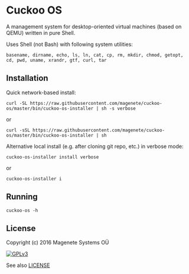 Cuckoo OS
======

A management system for desktop-oriented virtual machines (based on QEMU) written in pure Shell.

Uses Shell (not Bash) with following system utilities:

    basename, dirname, echo, ls, ln, cat, cp, rm, mkdir, chmod, getopt, cd, pwd, uname, xrandr, gtf, curl, tar


Installation
------------

Quick network-based install:

    curl -SL https://raw.githubusercontent.com/magenete/cuckoo-os/master/bin/cuckoo-os-installer | sh -s verbose

or

    curl -sSL https://raw.githubusercontent.com/magenete/cuckoo-os/master/bin/cuckoo-os-installer | sh



Alternative local install (e.g. after cloning git repo, etc.) in verbose mode:

    cuckoo-os-installer install verbose

or

    cuckoo-os-installer i


Running
-------

    cuckoo-os -h


License
-------

Copyright (c) 2016 Magenete Systems OÜ

[![GPLv3](http://www.gnu.org/graphics/gplv3-88x31.png)](http://www.gnu.org/licenses/gpl-3.0.txt)

See also [LICENSE](LICENSE)
